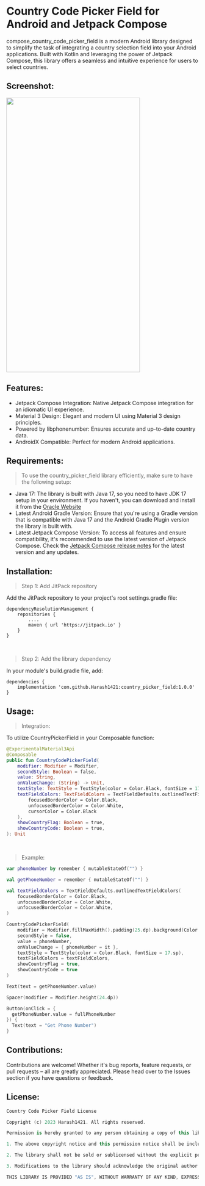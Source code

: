 # Country Code Picker Field for Android and Jetpack Compose

compose_country_code_picker_field is a modern Android library designed to simplify the task of integrating a country selection field into your Android applications. Built with Kotlin and leveraging the power of Jetpack Compose, this library offers a seamless and intuitive experience for users to select countries.

## Screenshot:
<img src="https://github.com/Harash1421/country_picker_field/blob/master/app/src/main/res/drawable/compose_country_code_picker_field_review.png?raw=true" height="720" width="350" >


## Features:
* Jetpack Compose Integration: Native Jetpack Compose integration for an idiomatic UI experience.
* Material 3 Design: Elegant and modern UI using Material 3 design principles.
* Powered by libphonenumber: Ensures accurate and up-to-date country data.
* AndroidX Compatible: Perfect for modern Android applications.

## Requirements:
> To use the country_picker_field library efficiently, make sure to have the following setup:
* Java 17: The library is built with Java 17, so you need to have JDK 17 setup in your environment. If you haven't, you can download and install it from the [Oracle Website](https://www.oracle.com/java/technologies/javase/jdk17-archive-downloads.html)
* Latest Android Gradle Version: Ensure that you're using a Gradle version that is compatible with Java 17 and the Android Gradle Plugin version the library is built with.
* Latest Jetpack Compose Version: To access all features and ensure compatibility, it's recommended to use the latest version of Jetpack Compose. Check the [Jetpack Compose release notes](https://developer.android.com/jetpack/androidx/releases/compose) for the latest version and any updates.


## Installation:

> Step 1: Add JitPack repository

Add the JitPack repository to your project's root settings.gradle file:

```
dependencyResolutionManagement {
    repositories {
        ....
        maven { url 'https://jitpack.io' }
    }
}
```
</br>

> Step 2: Add the library dependency

In your module's build.gradle file, add:

```
dependencies {
    implementation 'com.github.Harash1421:country_picker_field:1.0.0'
}
```

## Usage:
> Integration:

To utilize CountryPickerField in your Composable function:


```kotlin
@ExperimentalMaterial3Api
@Composable
public fun CountryCodePickerField(
    modifier: Modifier = Modifier,
    secondStyle: Boolean = false,
    value: String,
    onValueChange: (String) -> Unit,
    textStyle: TextStyle = TextStyle(color = Color.Black, fontSize = 17.sp),
    textFieldColors: TextFieldColors = TextFieldDefaults.outlinedTextFieldColors(
        focusedBorderColor = Color.Black,
        unfocusedBorderColor = Color.White,
        cursorColor = Color.Black
    ),
    showCountryFlag: Boolean = true,
    showCountryCode: Boolean = true,
): Unit
```
</br>

> Example:

```kotlin
var phoneNumber by remember { mutableStateOf("") }

val getPhoneNumber = remember { mutableStateOf("") }

val textFieldColors = TextFieldDefaults.outlinedTextFieldColors(
    focusedBorderColor = Color.Black,
    unfocusedBorderColor = Color.White,
    unfocusedBorderColor = Color.White,
)

CountryCodePickerField(
    modifier = Modifier.fillMaxWidth().padding(25.dp).background(Color.White),
    secondStyle = false,
    value = phoneNumber,
    onValueChange = { phoneNumber = it },
    textStyle = TextStyle(color = Color.Black, fontSize = 17.sp),
    textFieldColors = textFieldColors,
    showCountryFlag = true,
    showCountryCode = true
)

Text(text = getPhoneNumber.value)

Spacer(modifier = Modifier.height(24.dp))

Button(onClick = {
  getPhoneNumber.value = fullPhoneNumber
}) {
  Text(text = "Get Phone Number")
}

```

## Contributions:

Contributions are welcome! Whether it's bug reports, feature requests, or pull requests – all are greatly appreciated. Please head over to the Issues section if you have questions or feedback.

## License:

```kotlin
Country Code Picker Field License

Copyright (c) 2023 Harash1421. All rights reserved.

Permission is hereby granted to any person obtaining a copy of this library ("compose_country_code_picker_field") and the associated documentation files, to use, copy, modify, and distribute the library, provided the following conditions are met:

1. The above copyright notice and this permission notice shall be included in all copies or substantial portions of the library.

2. The library shall not be sold or sublicensed without the explicit permission of the author, Harash1421.

3. Modifications to the library should acknowledge the original author and provide clear documentation of changes made.

THIS LIBRARY IS PROVIDED "AS IS", WITHOUT WARRANTY OF ANY KIND, EXPRESS OR IMPLIED. IN NO EVENT SHALL THE AUTHOR BE LIABLE FOR ANY CLAIM, DAMAGES, OR OTHER LIABILITY, WHETHER IN AN ACTION OF CONTRACT, TORT, OR OTHERWISE, ARISING FROM, OUT OF, OR IN CONNECTION WITH THE LIBRARY OR THE USE OR OTHER DEALINGS IN THE LIBRARY.

```
